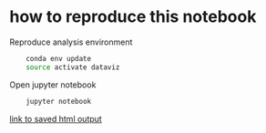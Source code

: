 # how to reproduce this notebook

Reproduce analysis environment

```bash
    conda env update
    source activate dataviz
```

Open jupyter notebook

```bash
    jupyter notebook
```

[link to saved html output](https://ruxi.github.io/dataviz_holoview_example/) 




